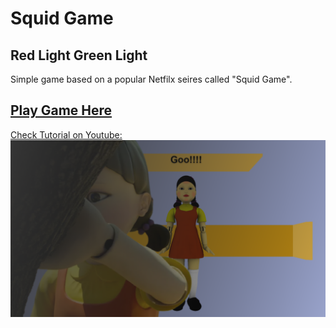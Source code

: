 # Squid Game
## Red Light Green Light

Simple game based on a popular Netfilx seires called "Squid Game".

## [Play Game Here](https://aaditya188.github.io/Squid-Game/)

[Check Tutorial on Youtube:]((https://youtu.be/7bTuSZ94F6A))
[![Youtube Tutorial](img/preview.png)](https://youtu.be/7bTuSZ94F6A)
